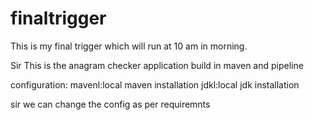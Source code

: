 # finaltrigger
This is my final trigger which will run at 10 am in morning.

Sir
This is the anagram checker application build in maven and pipeline

configuration:
mavenl:local maven installation
jdkl:local jdk installation

sir we can change the config as per requiremnts

